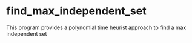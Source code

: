 # find_max_independent_set
This program provides a polynomial time heurist approach to find a max independent set
